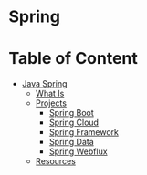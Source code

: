# Spring

Table of Content
=================

   * [<a href="https://spring.io" rel="nofollow">Java Spring</a>](#java-spring)
      * [<a href="WhatIs.md">What Is</a>](#what-is)
      * [<a href="https://spring.io/projects/" rel="nofollow">Projects</a>](#projects)
         * [<a href="Spring-Boot/README.md">Spring Boot</a>](#spring-boot)
         * [<a href="Spring-Cloud/README.md">Spring Cloud</a>](#spring-cloud)
         * [<a href="Spring-FW/README.md">Spring Framework</a>](#spring-framework)
         * [<a href="Spring-Data/README.md">Spring Data</a>](#spring-data)
         * [<a href="Spring-Webflux/README.md">Spring Webflux</a>](#spring-webflux)
      * [Resources](#resources)